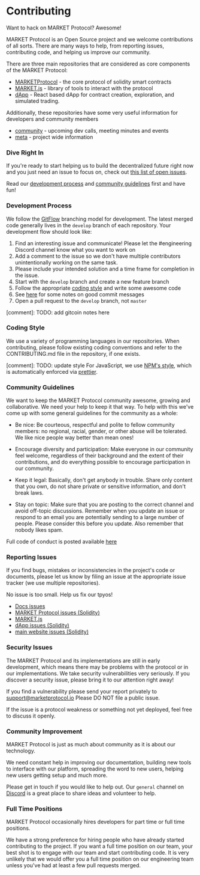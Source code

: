 # Contributing

Want to hack on MARKET Protocol? Awesome!

MARKET Protocol is an Open Source project and we welcome contributions of all sorts. 
There are many ways to help, from reporting issues, contributing code, and helping us improve our community.

There are three main repositories that are considered as core components of the MARKET Protocol:

- [MARKETProtocol](https://github.com/MARKETProtocol/MARKETProtocol) - the core protocol of solidity smart contracts 
- [MARKET.js](https://github.com/MARKETProtocol/MARKET.js) - library of tools to interact with the protocol
- [dApp](https://github.com/MARKETProtocol/dApp) - React based dApp for contract creation, exploration, and simulated trading. 
 

Additionally, these repositories have some very useful information for developers and community members

- [community](https://github.com/MARKETProtocol/community) - upcoming dev calls, meeting minutes and events
- [meta](https://github.com/MARKETProtocol/meta) - project wide information


### Dive Right In

If you're ready to start helping us to build the decentralized future right now and you just need an issue to focus on, 
check out [this list of open issues](https://github.com/orgs/MARKETProtocol/projects/1?card_filter_query=label%3A%22help+wanted%22+no%3Aassignee+is%3Aopen).

Read our [development process](#development-process) and [community guidelines](#community-guidelines) first and have fun!

### Development Process

We follow the [GitFlow](http://nvie.com/posts/a-successful-git-branching-model/) branching model for development. 
The latest merged code generally lives in the `develop` branch of each repository. Your development flow should look like:

1. Find an interesting issue and communicate! Please let the #engineering Discord channel know what you want to work on
1. Add a comment to the issue so we don't have multiple contributors unintentionally working on the same task. 
1. Please include your intended solution and a time frame for completion in the issue.
1. Start with the `develop` branch and create a new feature branch
1. Follow the appropriate [coding style](#coding-style) and write some awesome code
1. See [here](https://tbaggery.com/2008/04/19/a-note-about-git-commit-messages.html) for some notes on good commit messages
1. Open a pull request to the `develop` branch, not `master`

[comment]: TODO: add gitcoin notes here
 

### Coding Style

We use a variety of programming languages in our repositories. When contributing, please follow existing coding conventions 
and refer to the CONTRIBUTING.md file in the repository, if one exists. 

[comment]: TODO: update style
For JavaScript, we use [NPM's style](https://docs.npmjs.com/misc/coding-style), which is automatically enforced via [prettier](https://prettier.io/).


### Community Guidelines

We want to keep the MARKET Protocol community awesome, growing and collaborative. 
We need your help to keep it that way. To help with this we've come up with some general guidelines for the community as a whole:

- Be nice: Be courteous, respectful and polite to fellow community members: no regional, racial, gender, or other abuse 
will be tolerated. We like nice people way better than mean ones!

- Encourage diversity and participation: Make everyone in our community feel welcome, regardless of their background 
and the extent of their contributions, and do everything possible to encourage participation in our community.

- Keep it legal: Basically, don't get anybody in trouble. Share only content that you own, do not share private 
or sensitive information, and don't break laws.

- Stay on topic: Make sure that you are posting to the correct channel and avoid off-topic discussions. 
Remember when you update an issue or respond to an email you are potentially sending to a large number of people. 
Please consider this before you update. Also remember that nobody likes spam.

Full code of conduct is posted available [here](https://github.com/MARKETProtocol/meta/blob/master/guidelines/CODE_OF_CONDUCT.md])

### Reporting Issues

If you find bugs, mistakes or inconsistencies in the project's code or
documents, please let us know by filing an issue at the appropriate issue
tracker (we use multiple repositories). 

<aside class="notice">
No issue is too small. Help us fix our tpyos!
</aside>

 - [Docs issues](https://github.com/MARKETProtocol/docs/issues)
 - [MARKET Protocol issues (Solidity)](https://github.com/MARKETProtocol/MARKETProtocol/issues)
 - [MARKET.js](https://github.com/MARKETProtocol/MARKET.js/issues)
 - [dApp issues (Solidity)](https://github.com/MARKETProtocol/dApp/issues)
 - [main website issues (Solidity)](https://github.com/MARKETProtocol/website/issues)
  

### Security Issues

The MARKET Protocol and its implementations are still in early development, which means there may be problems with the 
protocol or in our implementations. We take security vulnerabilities very seriously. If you discover a security issue, 
please bring it to our attention right away!

If you find a vulnerability please send your report privately to [support@marketprotocol.io](mailto:support@marketprotocol.io) Please DO NOT file a public issue.

If the issue is a protocol weakness or something not yet deployed, feel free to discuss it openly.

### Community Improvement

MARKET Protocol is just as much about community as it is about our technology.

We need constant help in improving our documentation, building new tools to interface with our platform, 
spreading the word to new users, helping new users getting setup and much more.

Please get in touch if you would like to help out. Our `general` channel on [Discord](#discord) is a great place to 
share ideas and volunteer to help.

### Full Time Positions

MARKET Protocol occasionally hires developers for part time or full time positions. 

We have a strong preference for hiring people who have already started contributing to the project. 
If you want a full time position on our team, your best shot is to engage with our team and start contributing code. 
It is very unlikely that we would offer you a full time position on our engineering 
team unless you've had at least a few pull requests merged.
